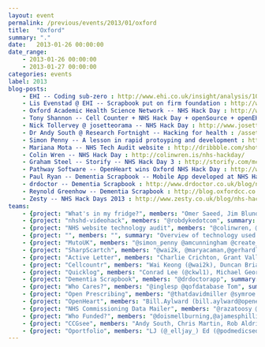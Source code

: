 ```yaml
---
layout: event
permalink: /previous/events/2013/01/oxford
title:  "Oxford"
summary: "."
date:   2013-01-26 00:00:00
date_range:
    - 2013-01-26 00:00:00
    - 2013-01-27 00:00:00
categories: events
label: 2013
blog-posts:
    - EHI -- Coding sub-zero : http://www.ehi.co.uk/insight/analysis/1024/coding-sub-zero
    - Lis Evenstad @ EHI -- Scrapbook put on firm foundation : http://www.ehi.co.uk/news/EHI/8425/scrapbook-put-on-firm-foundation
    - Oxford Academic Health Science Network -- NHS Hack Day : http://www.oxfordahsn.org/news-and-events/news/nhs-hack-day
    - Tony Shannon -- Cell Counter + NHS Hack Day + openSource + openEHR : http://frectal.com/2012/09/30/cell-counter-nhshackday-opensourceopenehr/
    - Nick Tollervey @ josetteorama -- NHS Hack Day : http://www.josetteorama.com/nhshackday
    - Dr Andy South @ Research Fortnight -- Hacking for health : /assets/docs/Andy-South-Oxford-article.pdf
    - Simon Penny -- A lesson in rapid protoyping and development : http://simonpenny.wordpress.com/2013/01/29/a-lesson-in-rapid-prototyping-development/
    - Mariana Mota -- NHS Tech Audit website : http://dribbble.com/shots/914231-NHS-Tech-Audit-website-NHS-Hack-Day-Oxford
    - Colin Wren -- NHS Hack Day : http://colinwren.is/nhs-hackday/
    - Graham Steel -- Storify -- NHS Hack Day 3 : http://storify.com/mcdawg/nhs-hack-day-3
    - Pathway Software -- OpenHeart wins Oxford NHS Hack Day : http://www.pathwaysoftware.com/blog/openheart-wins-oxford-nhs-hack-day
    - Paul Ryan -- Dementia Scrapbook -- Mobile App developed at NHS Hack Day : http://www.stepupsoftware.co.uk/mobile-app-developed-at-nhs-hack-day/
    - drdoctor -- Dementia Scrapbook : http://www.drdoctor.co.uk/blog/nhs-hack-day-2013-dementia-scrapbook
    - Reynold Greenhow -- Dementia Scrapbook : http://blog.oxfordcc.co.uk/nhs-hack-day-dementia-scrapbook
    - Zesty -- NHS Hack Days 2013 : http://www.zesty.co.uk/blog/nhs-hack-days-2013-geeks-who-love-the-nhs
teams:
    - {project: "What's in my fridge?", members: "Omer Saeed, Jim Blundell (@jeblundell), Ayesha Garrett (@londonlime), Nick Smith (@nimasmi)", summary: "Database driven webapp for keeping an inventory of chemicals, reagents, antibodies etc in lab fridges. Users can browse by lab, room and fridge to see what's in their inventory, and can search too. The purpose is to allow browsing and searching of other labs' fridges, so that an expensive, but little-used chemical can be shared or sourced nearby, rather than individual labs duplicating their stock. Additional benefits include email alerts when stock is nearing expiry, and also sending out emails to staff of other nearby labs to say that the stock needs using up!", url: "http://jeblundell.org/whatsinmyfridge/, https://github.com/nimasmi/whatsinmyfridge"}
    - {project: "nhshd-videohack", members: "@robdykedotcom", summary: "Video consultations for assisted living", url: "http://bit.ly/X2KWOM, https://github.com/robdyke/nhshd-videohack"}
    - {project: "NHS website technology audit", members: "@colinwren, @rjmunro, @marianamota, @hjonesdesign", summary: "", url: ""}
    - {project: "", members: "", summary: "Overview of technology used by NHS websites", url: "http://rjmunro.github.com/accessibility-scraper/"}
    - {project: "MutoUK", members: "@simon_penny @amcunningham @create_together @cdalgety", summary: "Muto is a new way for health activists to find each other and connect using their existing social network platforms", url: "http://mutouk.org"}
    - {project: "SharpScartch", members: "@wai2k, @maryacaman,@gerhardlazu, @szywon", summary: "Collaborative platform for helping healthcare professionals perform safer and more effective clinical procedures whilst maximising patient experience.", url: "www.sharpscratch.org, http://qualitysafety.bmj.com/content/18/1/63.abstract#sharpscratch"}
    - {project: "Active Letter", members: "Charlie Crichton, Grant Vallance, Andrew Tsui, Jonathan Kay, Anna (GP advisor)", summary: "A system for improving continuity of care when patients are discharged to GP care. ", url: "http://cg2.cs.ox.ac.uk:8080/exist/apps/activeletter/"}
    - {project: "Cellcountr", members: "Wai Keong (@wai2k), Duncan Brian (@haematologic), Oliver Madge, Craig Loftus, Martin Green, James Clemence (@jvc26) ", summary: "A web-based platform for aiding interpretation of bone marrow aspirate quickly and accurately", url: "http://www.cellcountr.com"}
    - {project: "Quicklog", members: "Conrad Lee (@ckwl1), Michael George, Roy Lines (@roylinesuk), James Bloomer (@bigdumbobject), Kieran Gutteridge (@kgutteridge), Andrew Vizor", summary: "Rapid procedures log application", url: "http://quicklog.herokuapp.com/"}
    - {project: "Dementia Scrapbook", members: "@drdoctorapp", summary: "An app that connects people with dementia to their memories, friends and family", url: "https://docs.google.com/document/d/1f7fKiDWEXedUdbWy-aP0Ve4cf9AwxTe0Ea6qckRmX5Q/edit?pli=1"}
    - {project: "Who Cares?", members: "@inglesp @qofdatabase Tom", summary: "Identify GP, community and social services that service a particular address.", url: "http://inglesp.github.com/nhshackday/"}
    - {project: "Open Prescribing", members: "@thatdavidmiller @symroe @bmcjamin @simon_films", summary: "Open prescribing data API & HFC Inhaler visualisations", url: "prescriptions.openhealthcare.org.uk"}
    - {project: "OpenHeart", members: "Bill.Aylward (bill.aylward@openeyes.org.uk), Mark Wadham (@m4rkw), Philip Brook, Charlie Butcher, Jamie Neil, Tim Knowles (@knowlesarian) ", summary: "Use of the OpenEyes framework to create a cardiology EPR", url: "openheart.openeyes.org.uk"}
    - {project: "NHS Commissioning Data Mailer", members: "@razatoosy @JackUkleja", summary: "Splices Commissioning Data based on Practice Code and Emails via NHS.net to respective surgeries", url: "https://github.com/jtu100/NhsCommissioningMailer"}
    - {project: "Who Funded?", members: "@doismellburning,@ajamesphillips, @je4d", summary: "Who's funded your doctor's trials?", url: "http://whofunded.nhshd.moorhensolutions.co.uk/"}
    - {project: "CCGsee", members: "Andy South, Chris Martin, Rob Aldridge, Barry Rowlingson", summary: "Online viewer for Clinical Commissioning Group (CCG) boundaries and data.", url: "http://glimmer.rstudio.com/southandy/nhsAdminAreasGUI4"}
    - {project: "Oportfolio", members: "LJ (@_elljay_) Ed (@podmedicsed) Nick (@ntoll) George (@ghickman) Les (@ldrewery) Jeremy (@iHiD) Robin (@nottrobin) Eleanor (@_elsouth) Bernard (@ho_bernie) Helga (@sharkli)", summary: "Oportfolio: like eportfolio but doesn't suck", url: "http://oportfol.io/"}
---
```

